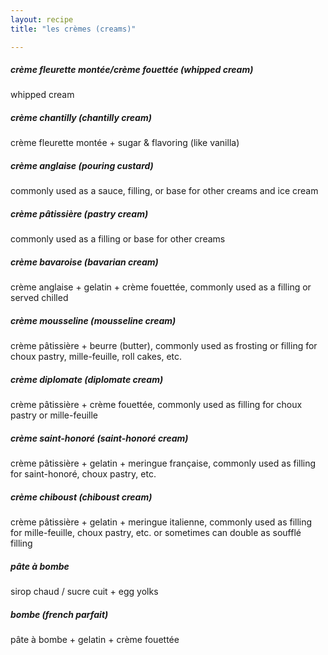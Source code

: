 ```yaml
---
layout: recipe
title: "les crèmes (creams)"

---
```

##### crème fleurette montée/crème fouettée (whipped cream)
whipped cream

##### crème chantilly (chantilly cream)
crème fleurette montée + sugar & flavoring (like vanilla)

##### crème anglaise (pouring custard)
commonly used as a sauce, filling, or base for other creams and ice cream

##### crème pâtissière (pastry cream)
commonly used as a filling or base for other creams

##### crème bavaroise (bavarian cream)
crème anglaise + gelatin + crème fouettée, commonly used as a filling or served chilled

##### crème mousseline (mousseline cream)
crème pâtissière + beurre (butter), commonly used as frosting or filling for choux pastry, mille-feuille, roll cakes, etc.

##### crème diplomate (diplomate cream)
crème pâtissière + crème fouettée, commonly used as filling for choux pastry or mille-feuille

##### crème saint-honoré (saint-honoré cream)
crème pâtissière + gelatin + meringue française, commonly used as filling for saint-honoré, choux pastry, etc.

##### crème chiboust (chiboust cream)
crème pâtissière + gelatin + meringue italienne, commonly used as filling for mille-feuille, choux pastry, etc. or sometimes can double as soufflé filling

##### pâte à bombe
sirop chaud / sucre cuit + egg yolks

##### bombe (french parfait)
pâte à bombe + gelatin + crème fouettée
